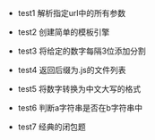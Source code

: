 * test1 解析指定url中的所有参数

* test2 创建简单的模板引擎

* test3 将给定的数字每隔3位添加分割

* test4 返回后缀为.js的文件列表

* test5 将数字转换为中文大写的格式

* test6 判断a字符串是否在b字符串中

* test7 经典的闭包题